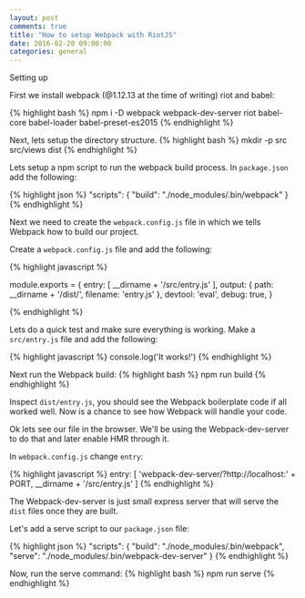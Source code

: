 ```yaml
---
layout: post
comments: true
title: "How to setup Webpack with RiotJS"
date: 2016-02-20 09:00:00
categories: general
---
```

Setting up 

First we install webpack (@1.12.13 at the time of writing) riot and babel:

{% highlight bash %}
npm i -D webpack webpack-dev-server riot babel-core babel-loader babel-preset-es2015
{% endhighlight %}

Next, lets setup the directory structure.
{% highlight bash %}
mkdir -p src src/views dist
{% endhighlight %}

Lets setup a npm script to run the webpack build process.
In ``` package.json ``` add the following:

{% highlight json %}
  "scripts": {
    "build": "./node_modules/.bin/webpack"
  }
{% endhighlight %}

Next we need to create the ``` webpack.config.js ``` file in which we tells Webpack how to build our project.

Create a ``` webpack.config.js ``` file and add the following:

{% highlight javascript %}

module.exports = {
  entry: [
    __dirname + '/src/entry.js'
  ],
  output: {
    path: __dirname + '/dist/',
    filename: 'entry.js'
  },
  devtool: 'eval',
  debug: true,
}

{% endhighlight %}

Lets do a quick test and make sure everything is working.
Make a ``` src/entry.js ``` file and add the following:

{% highlight javascript %}
console.log('It works!')
{% endhighlight %}

Next run the Webpack build:
{% highlight bash %}
npm run build
{% endhighlight %}

Inspect ``` dist/entry.js ```, you should see the Webpack boilerplate code if all worked well. Now is a chance to see how Webpack will handle your code.

Ok lets see our file in the browser. We'll be using the Webpack-dev-server to do that and later enable HMR through it.

In ``` webpack.config.js ``` change ``` entry ```:

{% highlight javascript %}
  entry: [
    'webpack-dev-server/?http://localhost:' + PORT,
    __dirname + '/src/entry.js'
  ]
{% endhighlight %}

The Webpack-dev-server is just small express server that will serve the ``` dist ``` files once they are built.

Let's add a serve script to our ``` package.json ``` file:

{% highlight json %}
  "scripts": {
    "build": "./node_modules/.bin/webpack",
    "serve": "./node_modules/.bin/webpack-dev-server"
  }
{% endhighlight %}

Now, run the serve command:
{% highlight bash %}
npm run serve
{% endhighlight %}
